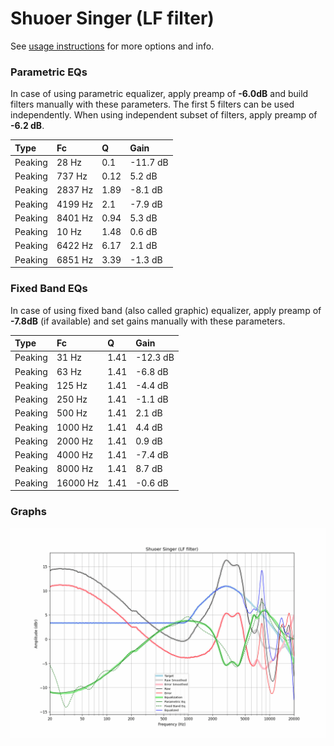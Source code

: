 # Shuoer Singer (LF filter)
See [usage instructions](https://github.com/jaakkopasanen/AutoEq#usage) for more options and info.

### Parametric EQs
In case of using parametric equalizer, apply preamp of **-6.0dB** and build filters manually
with these parameters. The first 5 filters can be used independently.
When using independent subset of filters, apply preamp of **-6.2 dB**.

| Type    | Fc      |    Q | Gain     |
|:--------|:--------|:-----|:---------|
| Peaking | 28 Hz   | 0.1  | -11.7 dB |
| Peaking | 737 Hz  | 0.12 | 5.2 dB   |
| Peaking | 2837 Hz | 1.89 | -8.1 dB  |
| Peaking | 4199 Hz | 2.1  | -7.9 dB  |
| Peaking | 8401 Hz | 0.94 | 5.3 dB   |
| Peaking | 10 Hz   | 1.48 | 0.6 dB   |
| Peaking | 6422 Hz | 6.17 | 2.1 dB   |
| Peaking | 6851 Hz | 3.39 | -1.3 dB  |

### Fixed Band EQs
In case of using fixed band (also called graphic) equalizer, apply preamp of **-7.8dB**
(if available) and set gains manually with these parameters.

| Type    | Fc       |    Q | Gain     |
|:--------|:---------|:-----|:---------|
| Peaking | 31 Hz    | 1.41 | -12.3 dB |
| Peaking | 63 Hz    | 1.41 | -6.8 dB  |
| Peaking | 125 Hz   | 1.41 | -4.4 dB  |
| Peaking | 250 Hz   | 1.41 | -1.1 dB  |
| Peaking | 500 Hz   | 1.41 | 2.1 dB   |
| Peaking | 1000 Hz  | 1.41 | 4.4 dB   |
| Peaking | 2000 Hz  | 1.41 | 0.9 dB   |
| Peaking | 4000 Hz  | 1.41 | -7.4 dB  |
| Peaking | 8000 Hz  | 1.41 | 8.7 dB   |
| Peaking | 16000 Hz | 1.41 | -0.6 dB  |

### Graphs
![](./Shuoer%20Singer%20(LF%20filter).png)